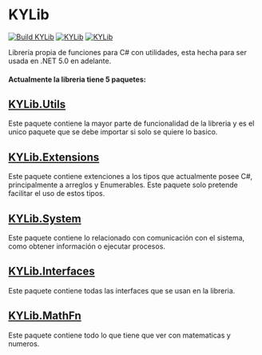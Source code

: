 ﻿# KYLib
[![Build KYLib](https://img.shields.io/github/workflow/status/JuanCalle1606/KYLib-CSharp/.NET%20Build%20KYLib%20Project?label=Build%20KYLib%20Project&logo=github)](https://github.com/JuanCalle1606/KYLib-CSharp/actions/workflows/BuildKYLib.yml)
[![KYLib](https://img.shields.io/nuget/v/KYLib?label=Nuget&logo=nuget)](https://www.nuget.org/packages/KYLib/)
[![KYLib](https://img.shields.io/nuget/dt/KYLib?label=Downloads&logo=nuget)](https://www.nuget.org/packages/KYLib/)

Librería propia de funciones para C# con utilidades, esta hecha para ser usada en .NET 5.0 en adelante.

#### Actualmente la libreria tiene 5 paquetes:

## [KYLib.Utils](Utils)
Este paquete contiene la mayor parte de funcionalidad de la libreria y es el unico paquete que se debe importar si solo se quiere lo basico.

## [KYLib.Extensions](Extensions)
Este paquete contiene extenciones a los tipos que actualmente posee C#, principalmente a arreglos y Enumerables. Este paquete solo pretende facilitar el uso de estos tipos.

## [KYLib.System](System)
Este paquete contiene lo relacionado con comunicación con el sistema, como obtener información o ejecutar procesos.

## [KYLib.Interfaces](Interfaces)
Este paquete contiene todas las interfaces que se usan en la libreria.

## [KYLib.MathFn](MathFn)
Este paquete contiene todo lo que tiene que ver con matematicas y numeros.
